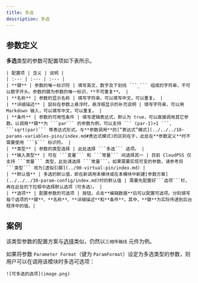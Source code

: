```yaml
---
title: 多选
description: 多选
---
```


## 参数定义

**多选**类型的参数可配置项如下表所示。

    | 配置项 | 含义 | 说明 |
    | :--- | :--- | :--- | 
    | **键** | 参数的唯一标识符 | 填写英文、数字及下划线 ```_``` 组成的字符串，不可以数字开头。参数的键为参数的唯一标识，**不可重复**。 | 
    | **名称** | 参数的显示名称 | 填写字符串，可以填写中文，可以重复。 | 
    | **详细描述** | 鼠标在参数上悬浮时，悬浮框显示的补充说明 | 填写字符串，可以用Markdown 输入，可以填写中文，可以重复。 |
    | **条件** | 参数的可用性条件 | 填写逻辑表达式，默认为 true，可以直接调用其它参数。以调用**键**为 ```par``` 的参数为例，可以支持 ``` (par-1)>1 ```, ```sqrt(par)``` 等表达式形式。与**参数调用**的[“表达式”模式](../../../10-params-variables-pins/index.md#表达式模式)的区别在于，此处在**参数定义**时不需要使用 ```$``` 标识符。 |
    | **类型** | 参数的类型选择 | 此处选择 ```多选``` 选项。 |
    | **输入类型** | 可在 ```变量``` 和 ```常量``` 间选择其一 | 目前 CloudPSS 仅支持 ```常量``` 类型，此处请选择 ```常量```。如果需要实现可变的参数，请参考将 ```类型``` 改为[虚拟引脚](../90-virtual-pin/index.md) |
    | **默认值** | 多选的默认值，即在新调用本模块或在本模块中新建[参数方案](../../../30-param-config/index.md)时的默认值 | 需要先配置好```选项```栏，再在此处的下拉框中选择默认选项（可多选）。 |
    | **选项** | 配置参数的可选项 | 按钮，点击**编辑数据**后可以配置可选项。分别填写每个选项的**键**、**名称**、**详细描述**和**条件**。其中，**键**为实际传递到后台程序中的值。|


## 案例

该类型参数的配置方案与[选择](../60-selection/index.md)类似，仍然以```三相传输线``` 元件为例。

如果将参数 ```Parameter Format```（键为 ```ParamFormat```）设定为多选类型的参数，则用户可以在调用该模块时多选可选项：

    ![可多选的选项](image.png)




